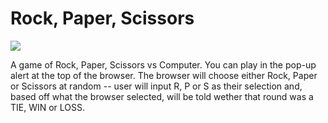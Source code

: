 # Rock, Paper, Scissors 
<img src="/images/Screenshot 2024-03-29 185202">

A game of Rock, Paper, Scissors vs Computer. You can play in the pop-up alert at the top of the browser. The browser will choose either Rock, Paper or Scissors at random -- user will input R, P or S as their selection and, based off what the browser selected, will be told wether that round was a TIE, WIN or LOSS.
